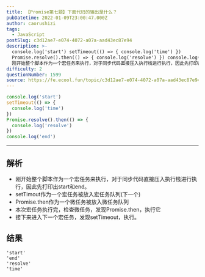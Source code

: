 ```yaml
---
title: 【Promise第七题】下面代码的输出是什么？
pubDatetime: 2022-01-09T23:00:47.000Z
author: caorushizi
tags:
  - JavaScript
postSlug: c3d12ae7-e074-4072-a07a-aad43ec87e94
description: >-
  console.log('start') setTimeout(() => { console.log('time') })
  Promise.resolve().then(() => { console.log('resolve') }) console.log('end') 解析
  刚开始整个脚本作为一个宏任务来执行，对于同步代码直接压入执行栈进行执行，因此先打印出start和end。 setTi
difficulty: 2
questionNumber: 1599
source: https://fe.ecool.fun/topic/c3d12ae7-e074-4072-a07a-aad43ec87e94
---
```


```js
console.log('start')
setTimeout(() => {
  console.log('time')
})
Promise.resolve().then(() => {
  console.log('resolve')
})
console.log('end')
```

---

## 解析

* 刚开始整个脚本作为一个宏任务来执行，对于同步代码直接压入执行栈进行执行，因此先打印出start和end。
* setTimout作为一个宏任务被放入宏任务队列(下一个)
* Promise.then作为一个微任务被放入微任务队列
* 本次宏任务执行完，检查微任务，发现Promise.then，执行它
* 接下来进入下一个宏任务，发现setTimeout，执行。

## 结果

```
'start'
'end'
'resolve'
'time'
```
